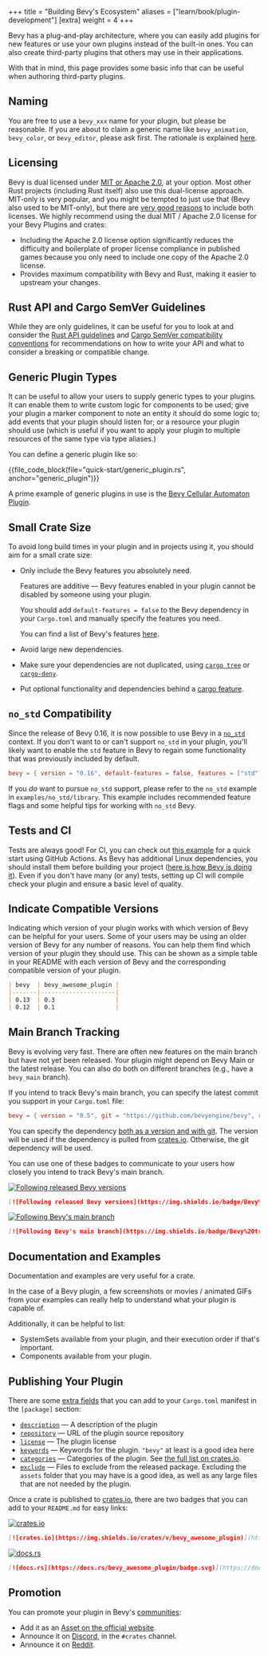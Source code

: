 +++
title = "Building Bevy's Ecosystem"
aliases = ["learn/book/plugin-development"]
[extra]
weight = 4
+++

Bevy has a plug-and-play architecture, where you can easily add plugins for new features or use your own plugins instead of the built-in ones. You can also create third-party plugins that others may use in their applications.

With that in mind, this page provides some basic info that can be useful when authoring third-party plugins.

## Naming

You are free to use a `bevy_xxx` name for your plugin, but please be reasonable. If you are about to claim a generic name like `bevy_animation`, `bevy_color`, or `bevy_editor`, please ask first. The rationale is explained [here](https://github.com/bevyengine/bevy/discussions/1202#discussioncomment-258907).

## Licensing

Bevy is dual licensed under [MIT or Apache 2.0](https://www.rust-lang.org/policies/licenses), at your option. Most other Rust projects (including Rust itself) also use this dual-license approach. MIT-only is very popular, and you might be tempted to just use that (Bevy also used to be MIT-only), but there are [very good reasons](https://github.com/bevyengine/bevy/issues/2373) to include both licenses. We highly recommend using the dual MIT / Apache 2.0 license for your Bevy Plugins and crates:

- Including the Apache 2.0 license option significantly reduces the difficulty and boilerplate of proper license compliance in published games because you only need to include one copy of the Apache 2.0 license.
- Provides maximum compatibility with Bevy and Rust, making it easier to upstream your changes.

## Rust API and Cargo SemVer Guidelines

While they are only guidelines, it can be useful for you to look at and consider the [Rust API guidelines](https://rust-lang.github.io/api-guidelines/) and [Cargo SemVer compatibility conventions](https://doc.rust-lang.org/cargo/reference/semver.html) for recommendations on how to write your API and what to consider a breaking or compatible change.

## Generic Plugin Types

It can be useful to allow your users to supply generic types to your plugins. It can enable them to write custom logic for components to be used; give your plugin a marker component to note an entity it should do some logic to; add events that your plugin should listen for; or a resource your plugin should use (which is useful if you want to apply your plugin to multiple resources of the same type via type aliases.)

You can define a generic plugin like so:

{{file_code_block(file="quick-start/generic_plugin.rs", anchor="generic_plugin")}}

A prime example of generic plugins in use is the [Bevy Cellular Automaton Plugin](https://github.com/ManevilleF/bevy_life).

## Small Crate Size

To avoid long build times in your plugin and in projects using it, you should aim for a small crate size:

- Only include the Bevy features you absolutely need.

  Features are additive — Bevy features enabled in your plugin cannot be disabled by someone using your plugin.

  You should add `default-features = false` to the Bevy dependency in your `Cargo.toml` and manually specify the features you need.

  You can find a list of Bevy's features [here](https://github.com/bevyengine/bevy/blob/main/docs/cargo_features.md).

- Avoid large new dependencies.
- Make sure your dependencies are not duplicated, using [`cargo tree`](https://doc.rust-lang.org/cargo/commands/cargo-tree.html) or [`cargo-deny`](https://github.com/EmbarkStudios/cargo-deny).
- Put optional functionality and dependencies behind a [cargo feature](https://doc.rust-lang.org/cargo/reference/features.html).

## `no_std` Compatibility

Since the release of Bevy 0.16, it is now possible to use Bevy in a [`no_std`](https://doc.rust-lang.org/stable/reference/names/preludes.html#the-no_std-attribute) context.
If you don't want to or can't support `no_std` in your plugin, you'll likely want to enable the `std` feature in Bevy to regain some functionality that was previously included by default.

```toml
bevy = { version = "0.16", default-features = false, features = ["std"] }
```

If you _do_ want to pursue `no_std` support, please refer to the `no_std` example in `examples/no_std/library`.
This example includes recommended feature flags and some helpful tips for working with `no_std` Bevy.

## Tests and CI

Tests are always good! For CI, you can check out [this example](https://github.com/actions-rs/meta/blob/master/recipes/quickstart.md) for a quick start using GitHub Actions. As Bevy has additional Linux dependencies, you should install them before building your project ([here is how Bevy is doing it](https://github.com/bevyengine/bevy/blob/9788b386c7846c99978ab5c1a33698ec5a471d84/.github/workflows/ci.yml#L40)). Even if you don't have many (or any) tests, setting up CI will compile check your plugin and ensure a basic level of quality.

## Indicate Compatible Versions

Indicating which version of your plugin works with which version of Bevy can be helpful for your users. Some of your users may be using an older version of Bevy for any number of reasons. You can help them find which version of your plugin they should use. This can be shown as a simple table in your README with each version of Bevy and the corresponding compatible version of your plugin.

```markdown
| bevy  | bevy_awesome_plugin |
|-------|---------------------|
| 0.13  | 0.3                 |
| 0.12  | 0.1                 |
```

## Main Branch Tracking

Bevy is evolving very fast. There are often new features on the main branch but have not yet been released. Your plugin might depend on Bevy Main or the latest release. You can also do both on different branches (e.g., have a `bevy_main` branch).

If you intend to track Bevy's main branch, you can specify the latest commit you support in your `Cargo.toml` file:

```toml
bevy = { version = "0.5", git = "https://github.com/bevyengine/bevy", rev = "9788b386c7846c99978ab5c1a33698ec5a471d84", default-features = false }
```

You can specify the dependency [both as a version and with git](https://doc.rust-lang.org/cargo/reference/specifying-dependencies.html#multiple-locations). The version will be used if the dependency is pulled from [crates.io](https://crates.io/). Otherwise, the git dependency will be used.

You can use one of these badges to communicate to your users how closely you intend to track Bevy's main branch.

[![Following released Bevy versions](https://img.shields.io/badge/Bevy%20tracking-released%20version-lightblue)](https://bevy.org/learn/quick-start/plugin-development/#main-branch-tracking)

```markdown
[![Following released Bevy versions](https://img.shields.io/badge/Bevy%20tracking-released%20version-lightblue)](https://bevy.org/learn/quick-start/plugin-development/#main-branch-tracking)
```

[![Following Bevy's main branch](https://img.shields.io/badge/Bevy%20tracking-main-lightblue)](https://bevy.org/learn/quick-start/plugin-development/#main-branch-tracking)

```markdown
[![Following Bevy's main branch](https://img.shields.io/badge/Bevy%20tracking-main-lightblue)](https://bevy.org/learn/quick-start/plugin-development/#main-branch-tracking)
```

## Documentation and Examples

Documentation and examples are very useful for a crate.

In the case of a Bevy plugin, a few screenshots or movies / animated GIFs from your examples can really help to understand what your plugin is capable of.

Additionally, it can be helpful to list:

- SystemSets available from your plugin, and their execution order if that's important.
- Components available from your plugin.

## Publishing Your Plugin

There are some [extra fields](https://doc.rust-lang.org/cargo/reference/manifest.html) that you can add to your `Cargo.toml` manifest in the `[package]` section:

- [`description`](https://doc.rust-lang.org/cargo/reference/manifest.html#the-description-field) — A description of the plugin
- [`repository`](https://doc.rust-lang.org/cargo/reference/manifest.html#the-repository-field) — URL of the plugin source repository
- [`license`](https://doc.rust-lang.org/cargo/reference/manifest.html#the-license-and-license-file-fields) — The plugin license
- [`keywords`](https://doc.rust-lang.org/cargo/reference/manifest.html#the-keywords-field) — Keywords for the plugin. `"bevy"` at least is a good idea here
- [`categories`](https://doc.rust-lang.org/cargo/reference/manifest.html#the-categories-field) — Categories of the plugin. See [the full list on crates.io](https://crates.io/categories).
- [`exclude`](https://doc.rust-lang.org/cargo/reference/manifest.html#the-exclude-and-include-fields) — Files to exclude from the released package. Excluding the `assets` folder that you may have is a good idea, as well as any large files that are not needed by the plugin.

Once a crate is published to [crates.io](https://crates.io), there are two badges that you can add to your `README.md` for easy links:

[![crates.io](https://img.shields.io/crates/v/bevy)](https://crates.io/crates/bevy)

```markdown
[![crates.io](https://img.shields.io/crates/v/bevy_awesome_plugin)](https://crates.io/crates/bevy_awesome_plugin)
```

[![docs.rs](https://docs.rs/bevy/badge.svg)](https://docs.rs/bevy)

```markdown
[![docs.rs](https://docs.rs/bevy_awesome_plugin/badge.svg)](https://docs.rs/bevy_awesome_plugin)
```

## Promotion

You can promote your plugin in Bevy's [communities](/community):

- Add it as an [Asset on the official website](https://github.com/bevyengine/bevy-assets).
- Announce it on [Discord](https://discord.gg/bevy), in the `#crates` channel.
- Announce it on [Reddit](https://reddit.com/r/bevy).
